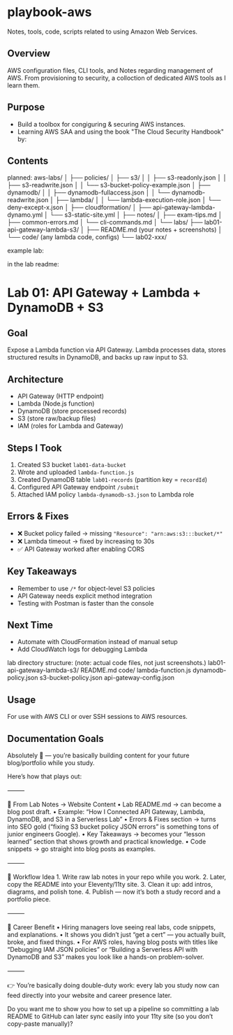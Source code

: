 # playbook-aws
Notes, tools, code, scripts related to using Amazon Web Services. 

## Overview
AWS configuration files, CLI tools, and Notes regarding management of AWS. From provisioning to security, a colloction of dedicated AWS tools as I learn them. 

## Purpose
- Build a toolbox for congiguring & securing AWS instances.
- Learning AWS SAA and using the book "The Cloud Security Handbook" by:

## Contents
planned:
aws-labs/
│
├── policies/
│   ├── s3/
│   │   ├── s3-readonly.json
│   │   ├── s3-readwrite.json
│   │   └── s3-bucket-policy-example.json
│   ├── dynamodb/
│   │   ├── dynamodb-fullaccess.json
│   │   └── dynamodb-readwrite.json
│   ├── lambda/
│   │   └── lambda-execution-role.json
│   └── deny-except-x.json
│
├── cloudformation/
│   ├── api-gateway-lambda-dynamo.yml
│   └── s3-static-site.yml
│
├── notes/
│   ├── exam-tips.md
│   ├── common-errors.md
│   └── cli-commands.md
│
└── labs/
    ├── lab01-api-gateway-lambda-s3/
    │   ├── README.md   (your notes + screenshots)
    │   └── code/       (any lambda code, configs)
    └── lab02-xxx/

example lab:

in the lab readme:

# Lab 01: API Gateway + Lambda + DynamoDB + S3

## Goal
Expose a Lambda function via API Gateway. Lambda processes data, stores structured results in DynamoDB, and backs up raw input to S3.

## Architecture
- API Gateway (HTTP endpoint)
- Lambda (Node.js function)
- DynamoDB (store processed records)
- S3 (store raw/backup files)
- IAM (roles for Lambda and Gateway)
  
## Steps I Took
1. Created S3 bucket `lab01-data-bucket`
2. Wrote and uploaded `lambda-function.js`
3. Created DynamoDB table `lab01-records` (partition key = `recordId`)
4. Configured API Gateway endpoint `/submit`
5. Attached IAM policy `lambda-dynamodb-s3.json` to Lambda role

## Errors & Fixes
- ❌ Bucket policy failed → missing `"Resource": "arn:aws:s3:::bucket/*"`
- ❌ Lambda timeout → fixed by increasing to 30s
- ✅ API Gateway worked after enabling CORS

## Key Takeaways
- Remember to use `/*` for object-level S3 policies
- API Gateway needs explicit method integration
- Testing with Postman is faster than the console

## Next Time
- Automate with CloudFormation instead of manual setup
- Add CloudWatch logs for debugging Lambda


lab directory structure: (note: actual code files, not just screenshots.)
lab01-api-gateway-lambda-s3/
README.md
 code/
    lambda-function.js
    dynamodb-policy.json
    s3-bucket-policy.json
    api-gateway-config.json




## Usage 
For use with AWS CLI or over SSH sessions to AWS resources. 


## Documentation Goals

Absolutely 💯 — you’re basically building content for your future blog/portfolio while you study.

Here’s how that plays out:

⸻

🔄 From Lab Notes → Website Content
	•	Lab README.md → can become a blog post draft.
	•	Example: “How I Connected API Gateway, Lambda, DynamoDB, and S3 in a Serverless Lab”
	•	Errors & Fixes section → turns into SEO gold (“fixing S3 bucket policy JSON errors” is something tons of junior engineers Google).
	•	Key Takeaways → becomes your “lesson learned” section that shows growth and practical knowledge.
	•	Code snippets → go straight into blog posts as examples.

⸻

📂 Workflow Idea
	1.	Write raw lab notes in your repo while you work.
	2.	Later, copy the README into your Eleventy/11ty site.
	3.	Clean it up: add intros, diagrams, and polish tone.
	4.	Publish — now it’s both a study record and a portfolio piece.

⸻

🚀 Career Benefit
	•	Hiring managers love seeing real labs, code snippets, and explanations.
	•	It shows you didn’t just “get a cert” — you actually built, broke, and fixed things.
	•	For AWS roles, having blog posts with titles like “Debugging IAM JSON policies” or “Building a Serverless API with DynamoDB and S3” makes you look like a hands-on problem-solver.

⸻

👉 You’re basically doing double-duty work: every lab you study now can feed directly into your website and career presence later.

Do you want me to show you how to set up a pipeline so committing a lab README to GitHub can later sync easily into your 11ty site (so you don’t copy-paste manually)?